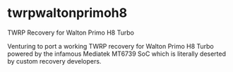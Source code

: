 # twrpwaltonprimoh8
TWRP Recovery for Walton Primo H8 Turbo

Venturing to port a working TWRP recovery for Walton Primo H8 Turbo powered by the infamous Mediatek MT6739 SoC which is literally deserted by custom recovery developers.
